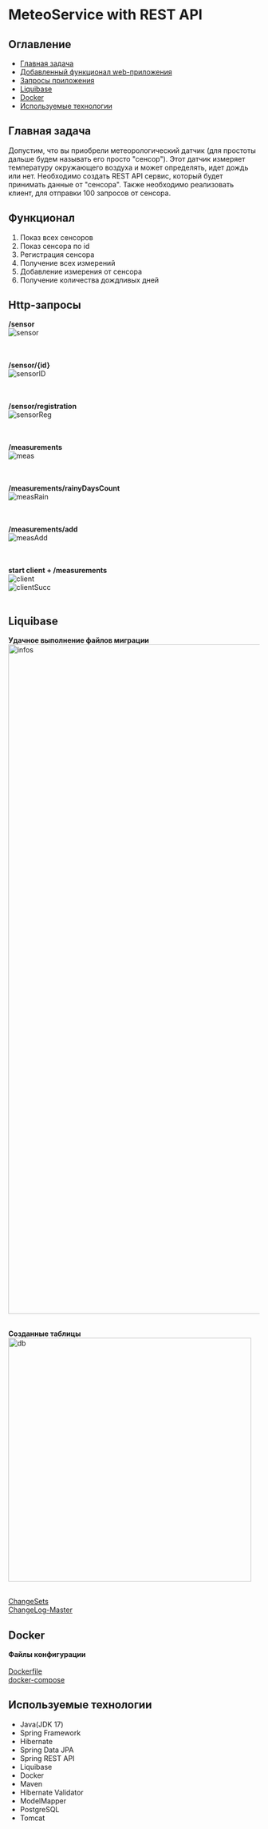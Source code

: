# MeteoService with REST API

## Оглавление
* [Главная задача](#главная-задача)
* [Добавленный функционал web-приложения](#функционал)
* [Запросы приложения](#http-запросы)
* [Liquibase](#liquibase)
* [Docker](#docker)
* [Используемые технологии](#используемые-технологии)

## Главная задача
Допустим, что вы приобрели метеорологический датчик (для простоты дальше будем называть его просто "сенсор"). Этот датчик измеряет температуру окружающего воздуха и может определять, идет дождь или нет. Необходимо создать REST API сервис, который будет принимать данные от "сенсора". Также необходимо реализовать клиент, для отправки 100 запросов от сенсора.</br>

## Функционал
1) Показ всех сенсоров
2) Показ сенсора по id
3) Регистрация сенсора
4) Получение всех измерений
5) Добавление измерения от сенсора
6) Получение количества дождливых дней

## Http-запросы
__/sensor__    
![sensor](https://github.com/necha143/MeteoService/assets/113212609/37bf8206-7e3e-43e6-a68e-0fcfc8ad30d6)

</br></br>
__/sensor/{id}__   
![sensorID](https://github.com/necha143/MeteoService/assets/113212609/3474daed-221d-4e63-8808-a151324044c4)

</br></br>
__/sensor/registration__   
![sensorReg](https://github.com/necha143/MeteoService/assets/113212609/7d5e9f8e-5168-4a54-b366-733b86ce2469)

</br></br>
__/measurements__   
![meas](https://github.com/necha143/MeteoService/assets/113212609/82930224-5772-442a-b2e2-3bc5e3bc615f)

</br></br>
__/measurements/rainyDaysCount__   
![measRain](https://github.com/necha143/MeteoService/assets/113212609/2b4ea791-6f7e-49c8-b2dd-744f48a4067c)

</br></br>
__/measurements/add__   
![measAdd](https://github.com/necha143/MeteoService/assets/113212609/f1bec538-7f3e-45a4-ba6b-010755a0d053)

</br></br>
__start client + /measurements__   
![client](https://github.com/necha143/MeteoService/assets/113212609/4856e37c-788c-42af-88d1-d9bb81b9d28f)
</br>
![clientSucc](https://github.com/necha143/MeteoService/assets/113212609/c1513e8a-07f4-4773-b09c-83def5482db3)
</br></br>

## Liquibase
__Удачное выполнение файлов миграции__
<img width="1338" alt="infos" src="https://github.com/necha143/MeteoService/assets/113212609/36b33440-fba3-42aa-bff3-01eb32b96b3c">
</br></br>

__Созданные таблицы__
</br>
<img width="487" alt="db" src="https://github.com/necha143/MeteoService/assets/113212609/8cc5aa16-2c10-4d58-aa3c-8458f45dba40">
</br></br>

[ChangeSets](https://github.com/necha143/MeteoService/tree/master/src/main/resources/db.changelog/changeset)
</br>
[ChangeLog-Master](https://github.com/necha143/MeteoService/blob/master/src/main/resources/db.changelog/db.changelog-master.yaml)
</br>

## Docker
__Файлы конфигурации__
<br/>
<br/>
[Dockerfile](https://github.com/necha143/MeteoService/blob/master/docker/Dockerfile)
<br/>
[docker-compose](https://github.com/necha143/MeteoService/blob/master/docker/docker-compose.yml)
<br/>

## Используемые технологии 
* Java(JDK 17)
* Spring Framework
* Hibernate
* Spring Data JPA
* Spring REST API
* Liquibase
* Docker
* Maven
* Hibernate Validator
* ModelMapper
* PostgreSQL
* Tomcat
